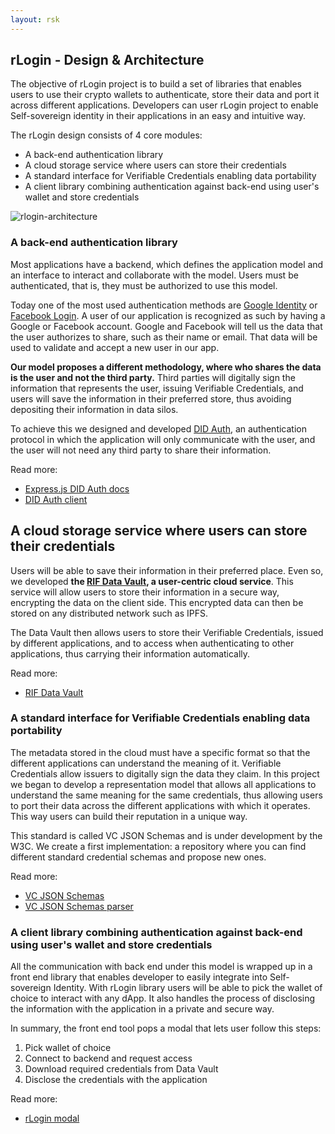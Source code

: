 ```yaml
---
layout: rsk
---
```


## rLogin - Design & Architecture

The objective of rLogin project is to build a set of libraries that enables users to use their crypto wallets to authenticate, store their data and port it across different applications. Developers can user rLogin project to enable Self-sovereign identity in their applications in an easy and intuitive way.

The rLogin design consists of 4 core modules:

- A back-end authentication library
- A cloud storage service where users can store their credentials
- A standard interface for Verifiable Credentials enabling data portability
- A client library combining authentication against back-end using user's wallet and store credentials

![rlogin-architecture](../assets/rlogin-architecture.jpg)

### A back-end authentication library

Most applications have a backend, which defines the application model and an interface to interact and collaborate with the model. Users must be authenticated, that is, they must be authorized to use this model.

Today one of the most used authentication methods are [Google Identity](https://developers.facebook.com/products/facebook-login/) or [Facebook Login](https://developers.facebook.com/products/facebook-login/). A user of our application is recognized as such by having a Google or Facebook account. Google and Facebook will tell us the data that the user authorizes to share, such as their name or email. That data will be used to validate and accept a new user in our app.

**Our model proposes a different methodology, where who shares the data is the user and not the third party.** Third parties will digitally sign the information that represents the user, issuing Verifiable Credentials, and users will save the information in their preferred store, thus avoiding depositing their information in data silos.

To achieve this we designed and developed [DID Auth](../../specs/did-auth), an authentication protocol in which the application will only communicate with the user, and the user will not need any third party to share their information.

Read more:
- [Express.js DID Auth docs](../libraries/express-did-auth)
- [DID Auth client](../libraries/did-auth-client)

## A cloud storage service where users can store their credentials

Users will be able to save their information in their preferred place. Even so, we developed **the [RIF Data Vault](../../data-vault), a user-centric cloud service**. This service will allow users to store their information in a secure way, encrypting the data on the client side. This encrypted data can then be stored on any distributed network such as IPFS.

The Data Vault then allows users to store their Verifiable Credentials, issued by different applications, and to access when authenticating to other applications, thus carrying their information automatically.

Read more:

- [RIF Data Vault](../../data-vault)

### A standard interface for Verifiable Credentials enabling data portability

The metadata stored in the cloud must have a specific format so that the different applications can understand the meaning of it. Verifiable Credentials allow issuers to digitally sign the data they claim. In this project we began to develop a representation model that allows all applications to understand the same meaning for the same credentials, thus allowing users to port their data across the different applications with which it operates. This way users can build their reputation in a unique way.

This standard is called VC JSON Schemas and is under development by the W3C. We create a first implementation: a repository where you can find different standard credential schemas and propose new ones.

Read more:
- [VC JSON Schemas](../libraries/vc-json-schemas)
- [VC JSON Schemas parser](../libraries/vc-json-schemas-parser)

### A client library combining authentication against back-end using user's wallet and store credentials

All the communication with back end under this model is wrapped up in a front end library that enables developer to easily integrate into Self-sovereign Identity. With rLogin library users will be able to pick the wallet of choice to interact with any dApp. It also handles the process of disclosing the information with the application in a private and secure way.

In summary, the front end tool pops a modal that lets user follow this steps:

1. Pick wallet of choice
2. Connect to backend and request access
3. Download required credentials from Data Vault
4. Disclose the credentials with the application

Read more:

- [rLogin modal](../libraries/modal)

